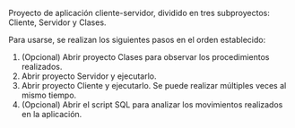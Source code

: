 Proyecto de aplicación cliente-servidor, dividido en tres subproyectos: Cliente, Servidor y Clases.

Para usarse, se realizan los siguientes pasos en el orden establecido:
1. (Opcional) Abrir proyecto Clases para observar los procedimientos realizados.
2. Abrir proyecto Servidor y ejecutarlo.
3. Abrir proyecto Cliente y ejecutarlo. Se puede realizar múltiples veces al mismo tiempo.
4.  (Opcional) Abrir el script SQL para analizar los movimientos realizados en la aplicación.
